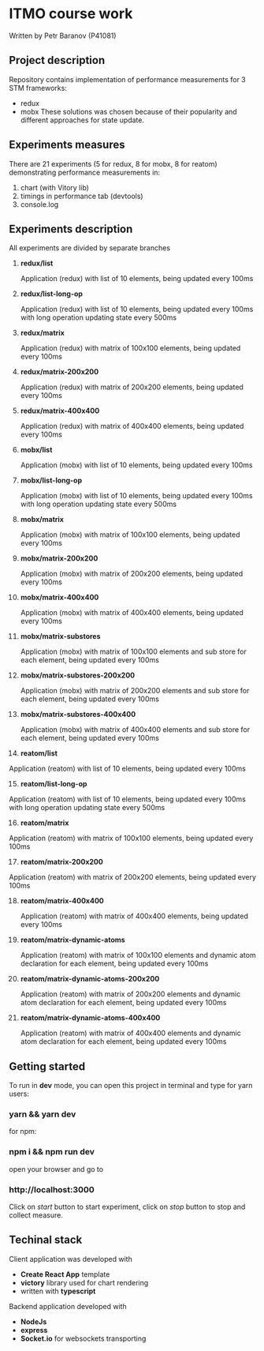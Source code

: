 # ITMO course work

Written by Petr Baranov (P41081)

## Project description

Repository contains implementation of performance measurements for 3 STM frameworks:

- redux
- mobx
  These solutions was chosen because of their popularity
  and different approaches for state update.

## Experiments measures

There are 21 experiments (5 for redux, 8 for mobx, 8 for reatom) demonstrating performance measurements in:

1. chart (with Vitory lib)
2. timings in performance tab (devtools)
3. console.log

## Experiments description

All experiments are divided by separate branches

1. **redux/list**

   Application (redux) with list of 10 elements, being updated every 100ms

2. **redux/list-long-op**

   Application (redux) with list of 10 elements, being updated every 100ms with long operation updating state every 500ms

3. **redux/matrix**

   Application (redux) with matrix of 100x100 elements, being updated every 100ms

4. **redux/matrix-200x200**

   Application (redux) with matrix of 200x200 elements, being updated every 100ms

5. **redux/matrix-400x400**

   Application (redux) with matrix of 400x400 elements, being updated every 100ms

6. **mobx/list**

   Application (mobx) with list of 10 elements, being updated every 100ms

7. **mobx/list-long-op**

   Application (mobx) with list of 10 elements, being updated every 100ms with long operation updating state every 500ms

8. **mobx/matrix**

   Application (mobx) with matrix of 100x100 elements, being updated every 100ms

9. **mobx/matrix-200x200**

   Application (mobx) with matrix of 200x200 elements, being updated every 100ms

10. **mobx/matrix-400x400**

    Application (mobx) with matrix of 400x400 elements, being updated every 100ms

11. **mobx/matrix-substores**

    Application (mobx) with matrix of 100x100 elements and sub store for each element, being updated every 100ms

12. **mobx/matrix-substores-200x200**

    Application (mobx) with matrix of 200x200 elements and sub store for each element, being updated every 100ms

13. **mobx/matrix-substores-400x400**

    Application (mobx) with matrix of 400x400 elements and sub store for each element, being updated every 100ms

14. **reatom/list**

Application (reatom) with list of 10 elements, being updated every 100ms

15. **reatom/list-long-op**

Application (reatom) with list of 10 elements, being updated every 100ms with long operation updating state every 500ms

16. **reatom/matrix**

Application (reatom) with matrix of 100x100 elements, being updated every 100ms

17. **reatom/matrix-200x200**

Application (reatom) with matrix of 200x200 elements, being updated every 100ms

18. **reatom/matrix-400x400**

    Application (reatom) with matrix of 400x400 elements, being updated every 100ms

19. **reatom/matrix-dynamic-atoms**

    Application (reatom) with matrix of 100x100 elements and dynamic atom declaration for each element, being updated every 100ms

20. **reatom/matrix-dynamic-atoms-200x200**

    Application (reatom) with matrix of 200x200 elements and dynamic atom declaration for each element, being updated every 100ms

21. **reatom/matrix-dynamic-atoms-400x400**

    Application (reatom) with matrix of 400x400 elements and dynamic atom declaration for each element, being updated every 100ms

## Getting started

To run in **dev** mode, you can open this project in terminal and type
for yarn users:

### yarn && yarn dev

for npm:

### npm i && npm run dev

open your browser and go to

### http://localhost:3000

Click on _start_ button to start experiment, click on _stop_ button to stop and collect measure.

## Techinal stack

Client application was developed with

- **Create React App** template
- **victory** library used for chart rendering
- written with **typescript**

Backend application developed with

- **NodeJs**
- **express**
- **Socket.io** for websockets transporting
